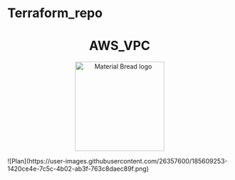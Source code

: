 # Terraform_repo
<h1 align="center">AWS_VPC</h1>
<p align="center">
    <img width="200" src="![Plan](https://user-images.githubusercontent.com/26357600/185609253-1420ce4e-7c5c-4b02-ab3f-763c8daec89f.png)" alt="Material Bread logo">
</p>
![Plan](https://user-images.githubusercontent.com/26357600/185609253-1420ce4e-7c5c-4b02-ab3f-763c8daec89f.png)



